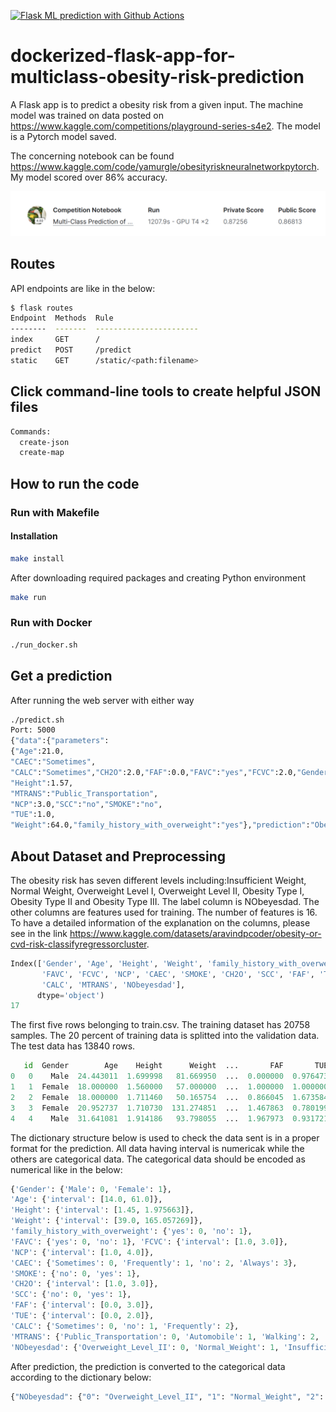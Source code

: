 [![Flask ML prediction with Github Actions](https://github.com/YagmurGULEC/FlaskObesityRiskPredictionMLApp/actions/workflows/pythonapp.yml/badge.svg)](https://github.com/YagmurGULEC/FlaskObesityRiskPredictionMLApp/actions/workflows/pythonapp.yml)


# dockerized-flask-app-for-multiclass-obesity-risk-prediction  

A Flask app is to predict a obesity risk from a given input. The machine model was trained on data posted on https://www.kaggle.com/competitions/playground-series-s4e2. The model is a Pytorch model saved. 

The concerning notebook can be found https://www.kaggle.com/code/yamurgle/obesityriskneuralnetworkpytorch. My model scored over
86% accuracy. 

![alt text](image.png)

## Routes
API endpoints are  like in the below: 
```bash
$ flask routes
Endpoint  Methods  Rule                   
--------  -------  -----------------------
index     GET      /                      
predict   POST     /predict               
static    GET      /static/<path:filename>
```

## Click command-line tools to create helpful JSON files
```bash
Commands:
  create-json
  create-map
```

## How to run the code

### Run with Makefile
#### Installation 
```bash
make install
```
After downloading required packages and creating Python environment
```bash
make run
```
### Run with Docker
```bash
./run_docker.sh
```
## Get a prediction
After running the web server with either way
```bash
./predict.sh 
Port: 5000
{"data":{"parameters":
{"Age":21.0,
"CAEC":"Sometimes",
"CALC":"Sometimes","CH2O":2.0,"FAF":0.0,"FAVC":"yes","FCVC":2.0,"Gender":"Male",
"Height":1.57,
"MTRANS":"Public_Transportation",
"NCP":3.0,"SCC":"no","SMOKE":"no",
"TUE":1.0,
"Weight":64.0,"family_history_with_overweight":"yes"},"prediction":"Obesity_Type_III"}}
```
## About Dataset and Preprocessing 

The obesity risk has seven different levels including:Insufficient Weight, Normal Weight, Overweight Level I, Overweight Level II, Obesity Type I, Obesity Type II and Obesity Type III. The label column is NObeyesdad. The other columns are features used for training. The number of features is 16. To have a detailed information of the explanation on the columns, please see in the link https://www.kaggle.com/datasets/aravindpcoder/obesity-or-cvd-risk-classifyregressorcluster.

```python 
Index(['Gender', 'Age', 'Height', 'Weight', 'family_history_with_overweight',
       'FAVC', 'FCVC', 'NCP', 'CAEC', 'SMOKE', 'CH2O', 'SCC', 'FAF', 'TUE',
       'CALC', 'MTRANS', 'NObeyesdad'],
      dtype='object')
17
```
The first five rows belonging to train.csv. The training dataset has 20758 samples. The 20 percent of training data is splitted into the validation data. The test data has 13840 rows. 
```python
   id  Gender        Age    Height      Weight  ...       FAF       TUE       CALC                 MTRANS           NObeyesdad
0   0    Male  24.443011  1.699998   81.669950  ...  0.000000  0.976473  Sometimes  Public_Transportation  Overweight_Level_II
1   1  Female  18.000000  1.560000   57.000000  ...  1.000000  1.000000         no             Automobile        Normal_Weight
2   2  Female  18.000000  1.711460   50.165754  ...  0.866045  1.673584         no  Public_Transportation  Insufficient_Weight
3   3  Female  20.952737  1.710730  131.274851  ...  1.467863  0.780199  Sometimes  Public_Transportation     Obesity_Type_III
4   4    Male  31.641081  1.914186   93.798055  ...  1.967973  0.931721  Sometimes  Public_Transportation  Overweight_Level_II
```
The dictionary structure below is used to check the data sent is in a proper format for the prediction. All data having interval is numericak while the others are categorical data. The categorical data should be encoded as numerical like in the below:

```python
{'Gender': {'Male': 0, 'Female': 1}, 
'Age': {'interval': [14.0, 61.0]}, 
'Height': {'interval': [1.45, 1.975663]}, 
'Weight': {'interval': [39.0, 165.057269]}, 
'family_history_with_overweight': {'yes': 0, 'no': 1}, 
'FAVC': {'yes': 0, 'no': 1}, 'FCVC': {'interval': [1.0, 3.0]}, 
'NCP': {'interval': [1.0, 4.0]}, 
'CAEC': {'Sometimes': 0, 'Frequently': 1, 'no': 2, 'Always': 3}, 
'SMOKE': {'no': 0, 'yes': 1}, 
'CH2O': {'interval': [1.0, 3.0]}, 
'SCC': {'no': 0, 'yes': 1}, 
'FAF': {'interval': [0.0, 3.0]}, 
'TUE': {'interval': [0.0, 2.0]}, 
'CALC': {'Sometimes': 0, 'no': 1, 'Frequently': 2}, 
'MTRANS': {'Public_Transportation': 0, 'Automobile': 1, 'Walking': 2, 'Motorbike': 3, 'Bike': 4}, 
'NObeyesdad': {'Overweight_Level_II': 0, 'Normal_Weight': 1, 'Insufficient_Weight': 2, 'Obesity_Type_III': 3, 'Obesity_Type_II': 4, 'Overweight_Level_I': 5, 'Obesity_Type_I': 6}}
```
After prediction, the prediction is converted to the categorical data according to the dictionary below:

```python
{"NObeyesdad": {"0": "Overweight_Level_II", "1": "Normal_Weight", "2": "Insufficient_Weight", "3": "Obesity_Type_III", "4": "Obesity_Type_II", "5": "Overweight_Level_I", "6": "Obesity_Type_I"}}
```




